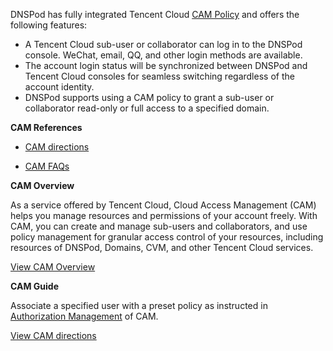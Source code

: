 ﻿DNSPod has fully integrated Tencent Cloud [CAM Policy](https://intl.cloud.tencent.com/zh/document/product/598/10583) and offers the following features:
- A Tencent Cloud sub-user or collaborator can log in to the DNSPod console. WeChat, email, QQ, and other login methods are available.
- The account login status will be synchronized between DNSPod and Tencent Cloud consoles for seamless switching regardless of the account identity.
- DNSPod supports using a CAM policy to grant a sub-user or collaborator read-only or full access to a specified domain.

**CAM References**

- [CAM directions](https://docs.dnspod.com/dnspod-cam-manage/)

- [CAM FAQs](https://docs.dnspod.com/cam-question/)



**CAM Overview**

As a service offered by Tencent Cloud, Cloud Access Management (CAM) helps you manage resources and permissions of your account freely. With CAM, you can create and manage sub-users and collaborators, and use policy management for granular access control of your resources, including resources of DNSPod, Domains, CVM, and other Tencent Cloud services.

[View CAM Overview](https://intl.cloud.tencent.com/document/product/598/10583)



**CAM Guide**

Associate a specified user with a preset policy as instructed in [Authorization Management](https://intl.cloud.tencent.com/zh/document/product/598/10602) of CAM.

[View CAM directions](https://docs.dnspod.com/dnspod-cam-manage/)



